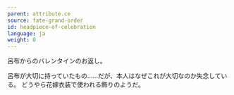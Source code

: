 ```yaml
---
parent: attribute.ce
source: fate-grand-order
id: headpiece-of-celebration
language: ja
weight: 0
---
```


呂布からのバレンタインのお返し。

呂布が大切に持っていたもの……だが、本人はなぜこれが大切なのか失念している。
どうやら花嫁衣装で使われる飾りのようだ。
